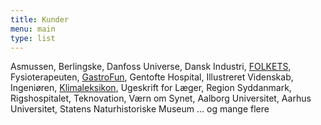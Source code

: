 ```yaml
---
title: Kunder
menu: main
type: list
---
```



Asmussen, Berlingske, Danfoss Universe, Dansk Industri, <a href="https://www.folkets.dk/" target="_blank" rel="noopener noreferrer">FOLKETS</a>, Fysioterapeuten, <a href="https://www.gastrofun.dk/" target="_blank" rel="noopener noreferrer">GastroFun</a>, Gentofte Hospital, Illustreret Videnskab, Ingeniøren, <a href="https://klimaleksikon.dk/" target="_blank" rel="noopener noreferrer">Klimaleksikon</a>, Ugeskrift for Læger, Region Syddanmark, Rigshospitalet, Teknovation, Værn om Synet, Aalborg Universitet, Aarhus Universitet, Statens Naturhistoriske Museum
 ... og mange flere  
